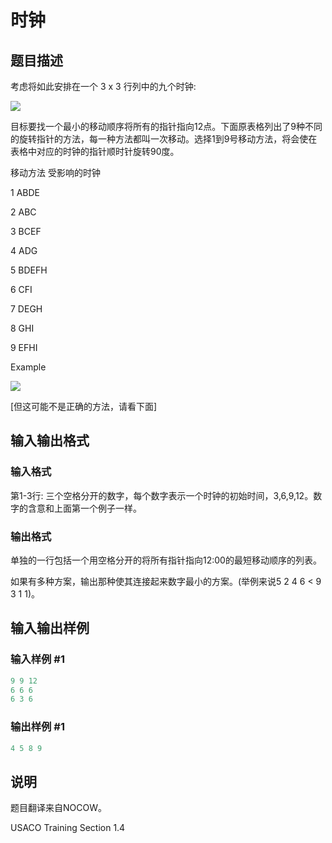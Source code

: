 # 时钟

## 题目描述

考虑将如此安排在一个 3 x 3 行列中的九个时钟:

![](https://cdn.luogu.com.cn/upload/pic/58.png)

目标要找一个最小的移动顺序将所有的指针指向12点。下面原表格列出了9种不同的旋转指针的方法，每一种方法都叫一次移动。选择1到9号移动方法，将会使在表格中对应的时钟的指针顺时针旋转90度。

移动方法 受影响的时钟

1 ABDE

2 ABC

3 BCEF

4 ADG

5 BDEFH

6 CFI

7 DEGH

8 GHI

9 EFHI

Example

![](https://cdn.luogu.com.cn/upload/pic/59.png)

[但这可能不是正确的方法，请看下面]

## 输入输出格式

### 输入格式

第1-3行: 三个空格分开的数字，每个数字表示一个时钟的初始时间，3,6,9,12。数字的含意和上面第一个例子一样。

### 输出格式

单独的一行包括一个用空格分开的将所有指针指向12:00的最短移动顺序的列表。

如果有多种方案，输出那种使其连接起来数字最小的方案。(举例来说5 2 4 6 < 9 3 1 1)。

## 输入输出样例

### 输入样例 #1

```cpp
9 9 12
6 6 6
6 3 6 

```
### 输出样例 #1

```cpp
4 5 8 9

```
## 说明

题目翻译来自NOCOW。

USACO Training Section 1.4

